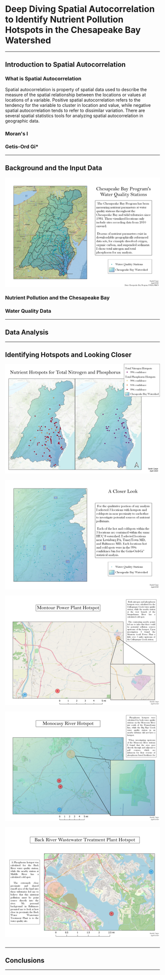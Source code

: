 # Deep Diving Spatial Autocorrelation to Identify Nutrient Pollution Hotspots in the Chesapeake Bay Watershed
---

## Introduction to Spatial Autocorrelation

### What is Spatial Autocorrelation
Spatial autocorrelation is property of spatial data used to describe the measure of the spatial relationship between the locations or values at locations of a variable. Positive spatial autocorrelation refers to the tendency for the variable to cluster in location and value, while negative spatial autocorrelation tends to refer to dissimilar variation. There are several spatial statistics tools for analyzing spatial autocorrelation in geographic data.
### Moran's I
### Getis-Ord Gi*

---

## Background and the Input Data
<img src="../project2_486/WaterQualityStations.jpg?raw=true"/>

### Nutrient Pollution and the Chesapeake Bay
### Water Quality Data

---

## Data Analysis

---

## Identifying Hotspots and Looking Closer
<img src="../project2_486/NutrientHotspots.jpg?raw=true"/>
<br><br>
<img src="../project2_486/HotspotCloserLook.jpg?raw=true"/>
<br><br>
<img src="../project2_486/MontourPowerPlantHotspot.jpg?raw=true"/>
<br><br>
<img src="../project2_486/MonocasyRiverHotspot.jpg?raw=true"/>
<br><br>
<img src="../project2_486/BackRiverHotspot.jpg?raw=true"/>
<br><br>

---

## Conclusions

---

